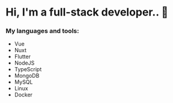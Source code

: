 # Hi, I'm a full-stack developer.. 👋

### My languages and tools:

* Vue
* Nuxt
* Flutter
* NodeJS
* TypeScript
* MongoDB
* MySQL
* Linux
* Docker

[website]: https://grizzlybear.dev
[linkedin]: https://linkedin.com/in/codeSTACKr
